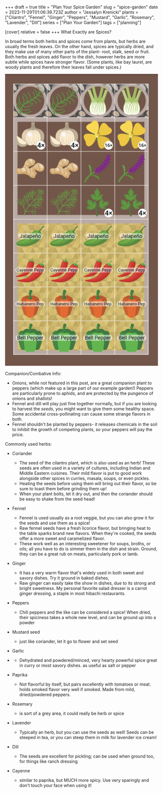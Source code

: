 +++
draft = true
title = "Plan Your Spice Garden"
slug = "spice-garden"
date = 2023-11-29T01:06:39.723Z
author = "Jessalyn Krenicki"
plants = ["Cilantro", "Fennel", "Ginger", "Peppers", "Mustard", "Garlic", "Rosemary", "Lavender", "Dill"]
series = ["Plan Your Garden"]
tags = ["planning"]

[cover]
relative = false
+++
What Exactly are Spices?

In broad terms both herbs and spices come from plants, but herbs are usually the fresh leaves. On the other hand, spices are typically dried, and they make use of many other parts of the plant- root, stalk, seed or fruit. Both herbs and spices add flavor to the dish, however herbs are more subtle while spices have stronger flavor. (Some plants, like bay laurel, are woody plants and therefore their leaves fall under spices.)

![](screenshot-2023-12-23-at-4.04.40-pm.png)

Companion/Combative Info:

* Onions, while not featured in this post, are a great companion plant to peppers (which make up a large part of our example garden!) Peppers are particularly prone to aphids, and are protected by the pungence of onions and shallots!
* Fennel and dill will play just fine together normally, but if you are looking to harvest the *seeds*, you might want to give them some healthy space. Some accidental cross-pollinating can cause some strange flavors in both.
* Fennel shouldn't be planted by peppers- it releases chemicals in the soil to inhibit the growth of competing plants, so your peppers will pay the price.

Commonly used herbs:

* Coriander

  * The seed of the cilantro plant, which is also used as an herb! These seeds are often used in a variety of cultures, including Indian and Middle Eastern cuisines. Their mild flavor is put to good work alongside other spices in curries, masala, soups, or even pickles. 
  * Heating the seeds before using them will bring out their flavor, so be sure to toast them before grinding them up!
  * When your plant bolts, let it dry out, and then the coriander should be easy to shake from the seed head!
* Fennel

  * Fennel is used usually as a root veggie, but you can also grow it for the seeds and use them as a spice! 
  * Raw fennel seeds have a fresh licorice flavor, but bringing heat to the table sparks brand new flavors. When they're cooked, the seeds offer a more sweet and caramelized flavor.
  * These work well as an interesting sweetener for soups, broths, or oils; all you have to do is simmer them in the dish and strain. Ground, they can be a great rub on meats, particularly pork or lamb.
* Ginger

  * It has a very warm flavor that's widely used in both sweet and savory dishes. Try it ground in baked dishes,
  * Raw ginger can easily take the show in dishes, due to its strong and bright sweetness. My personal favorite salad dresser is a carrot ginger dressing, a staple in most hibachi restaurants.
* Peppers

  * Chili peppers and the like can be considered a spice! When dried, their spiciness takes a whole new level, and can be ground up into a powder
* Mustard seed

  * just like coriander, let it go to flower and set seed
* Garlic
* * Dehydrated and powdered/minced, very hearty powerful spice great in curry or most savory dishes. as useful as salt or pepper
* Paprika

  * Not flavorful by itself, but pairs excellently with tomatoes or meat. holds smoked flavor very well if smoked. Made from mild, dried/powdered peppers.
* Rosemary

  * is sort of a grey area, it could really be herb or spice
* Lavender

  * Typically an herb, but you can use the seeds as well! Seeds can be steeped in tea, or you can steep them in milk for lavender ice cream!
* Dill

  * The seeds are excellent for pickling; can be used when ground too, for things like ranch dressing
* Cayenne

  * similar to paprika, but MUCH more spicy. Use very sparingly and don't touch your face when using it!